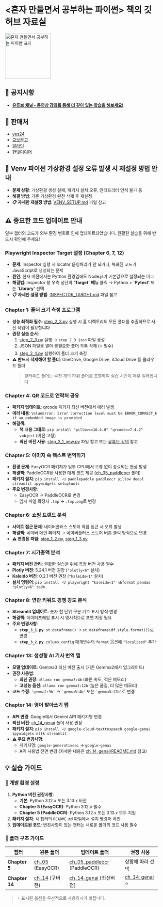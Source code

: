 # <혼자 만들면서 공부하는 파이썬> 책의 깃허브 자료실

<img src="https://raw.githubusercontent.com/himoon/gopython/refs/heads/main/images/cover_1st.png" width="150" alt="혼자 만들면서 공부하는 파이썬 표지">

## 📢 공지사항

- [**유튜브 채널 - 동영상 강의를 통해 더 깊이 있는 학습을 해보세요!**](https://www.youtube.com/@moon-hyunil)

## 🚀 판매처

- [yes24](https://www.yes24.com/Product/Goods/142258696)
- [교보문고](https://product.kyobobook.co.kr/detail/S000215710144)
- [알라딘](http://aladin.kr/p/lzsPq)
- [한빛미디어](https://www.hanbit.co.kr/store/books/look.php?p_code=B5580711889)

## 🔧 Venv 파이썬 가상환경 설정 오류 발생 시 재설정 방법 안내

- **문제 상황**: 가상환경 생성 실패, 패키지 설치 오류, 인터프리터 인식 불가 등
- **해결 방법**: 기존 가상환경 완전 삭제 후 재설정
- **📋 자세한 재설정 방법**: [VENV_SETUP.md](VENV_SETUP.md) 파일 참고

## ⚠️ 중요한 코드 업데이트 안내

일부 챕터의 코드가 외부 환경 변화로 인해 업데이트되었습니다. 원활한 실습을 위해 반드시 확인해 주세요!

### Playwright Inspector Target 설정 (Chapter 6, 7, 12)
- **문제**: Inspector 실행 시 locator 음영처리가 안 되거나, 녹화된 코드가 JavaScript로 생성되는 문제
- **원인**: 현재 버전에서는 Python 환경임에도 Node.js가 기본값으로 설정되는 버그
- **해결법**: Inspector 창 우측 상단의 **'Target' 메뉴** 클릭 → Python > **'Pytest'** 또는 **'Library'** 선택
- **📋 자세한 설정 방법**: [INSPECTOR_TARGET.md](INSPECTOR_TARGET.md) 파일 참고

### Chapter 1: 폴더 크기 측정 프로그램
- **성능 최적화 필수**: [step_2_3.py](ch_01/step_2_3.py) 실행 시 홈 디렉토리의 모든 폴더를 추출하므로 사전 작업이 필요합니다
- **권장 실습 순서**: 
  1. [step_2_3.py](ch_01/step_2_3.py) 실행 → `step_2_3.json` 파일 생성
  2. JSON 파일을 열어 불필요한 폴더 목록 삭제 (⭐ 필수)
  3. [step_2_4.py](ch_01/step_2_4.py) 실행하여 폴더 크기 측정
- **⚠️ 반드시 삭제해야 할 폴더**: OneDrive, Google Drive, iCloud Drive 등 클라우드 폴더
  > 클라우드 폴더는 수천 개의 하위 폴더를 포함하여 실습 시간이 매우 길어집니다

### Chapter 4: QR 코드로 연락처 공유
- **패키지 업데이트**: qrcode 패키지 최신 버전에서 에러 발생
- **에러 내용**: `ValueError: Error correction level must be ERROR_CORRECT_H if an embedded image is provided`
- **해결책**: 
  - **책 내용 그대로**: `pip install "pillow==10.4.0" "qrcode==7.4.2" vobject` (버전 고정)
  - **최신 버전 사용**: [step_3_1_new.py](ch_04/step_3_1_new.py) 파일 참고 또는 [유튜브 강의](https://www.youtube.com/watch?v=IpgPhZh4kXE&list=PLID7cC3lN2TF4D1uUL3gYoK6VE7WlorbQ&index=31&t=376s) 참고

### Chapter 5: 이미지 속 텍스트 번역하기
- **환경 문제**: EasyOCR 패키지가 일부 CPU에서 오류 없이 종료되는 현상 발생
- **해결책**: PaddleOCR을 사용한 대체 코드 제공 ([ch_05_paddleocr](ch_05_paddleocr/) 폴더)
- **패키지 설치**: `pip install -U paddlepaddle paddleocr pillow deepl streamlit ipywidgets setuptools`
- **주요 변경사항**:
  - EasyOCR → PaddleOCR로 변경
  - 임시 파일 확장자 `.tmp` → `.tmp.png`로 변경

### Chapter 6: 쇼핑 트렌드 분석  
- **사이트 접근 문제**: 네이버플러스 스토어 직접 접근 시 오류 발생
- **해결책**: 네이버 메인 페이지 → 네이버플러스 스토어 버튼 클릭 방식으로 변경
- **⚠️ 변경된 파일**: [step_1_2.py](ch_06/step_1_2.py), [step_1_3.py](ch_06/step_1_3.py)

### Chapter 7: 시가총액 분석
- **패키지 버전 관리**: 원활한 실습을 위해 특정 버전 사용 필수
- **Plotly 버전**: 5.24.1 버전 권장 (`"plotly<6"` 설치)
- **Kaleido 버전**: 0.2.1 버전 권장 (`"kaleido<1"` 설치)
- **설치 명령어**: `pip install -U playwright "kaleido<1" nbformat pandas "plotly<6" tqdm`

### Chapter 8: 연관 키워드 경쟁 강도 분석
- **Streamlit 업데이트**: 숫자 천 단위 구분 기호 표시 방식 변경
- **해결책**: 데이터프레임 표시 시 명시적으로 포맷 지정 필요
- **주요 변경사항**:
  - **`step_3_1.py`**: `st.dataframe()` → `st.dataframe(df.style.format())`로 변경
  - **`step_3_2.py`**: `column_config` 매개변수의 `format` 옵션에 `"localized"` 추가

### Chapter 13: 생성형 AI 기사 번역 앱
- **모델 업데이트**: Gemma3 최신 버전 출시 (기존 Gemma2에서 업그레이드)
- **권장 사용법**: 
  - **최신 권장**: `ollama run gemma3:4b` (빠른 속도, 적은 메모리)
  - **고성능 옵션**: `ollama run gemma3:12b` (높은 품질, 더 많은 메모리)
- **코드 수정**: `'gemma2:9b'` → `'gemma3:4b'` 또는 `'gemma3:12b'`로 변경

### Chapter 14: 영어 받아쓰기 앱
- **API 변경**: Google에서 Gemini API 패키지명 변경
- **최신 버전**: [ch_14_genai](ch_14_genai/) 폴더 사용 권장
- **패키지 설치**: `pip install -U google-cloud-texttospeech google-genai ipywidgets nltk streamlit`
- **⚠️ 주요 변경사항**:
  - 패키지명: `google-generativeai` → `google-genai`
  - API 사용법 전면 변경 (자세한 내용은 [ch_14_genai/README.md](ch_14_genai/README.md) 참고)

## 💡 실습 가이드

### 🔧 개발 환경 설정
1. **Python 버전 권장사항**:
   - **기본**: Python 3.12.x 또는 3.13.x 버전
   - **Chapter 5 (EasyOCR)**: Python 3.12.x 필수
   - **Chapter 5 (PaddleOCR)**: Python 3.12.x 또는 3.13.x 모두 지원
2. **패키지 설치**: 각 챕터의 `README.md` 파일에서 설치 명령어 확인
3. **업데이트된 코드**: 변경사항이 있는 챕터는 새로운 폴더의 코드 사용 필수

### 📂 폴더 구조 가이드

| 챕터 | 원본 폴더 | 업데이트 폴더 | 권장 사용 |
|------|-----------|---------------|-----------|
| **Chapter 5** | [ch_05](ch_05/) (EasyOCR) | [ch_05_paddleocr](ch_05_paddleocr/) (PaddleOCR) | 상황에 따라 선택 |
| **Chapter 14** | [ch_14](ch_14/) (구버전) | [ch_14_genai](ch_14_genai/) (최신버전) | [ch_14_genai](ch_14_genai/) ⭐ |

> ⭐ 표시된 옵션을 우선적으로 사용하시기 바랍니다.
